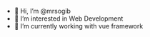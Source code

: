 - 👋 Hi, I’m @mrsogib
- 👀 I’m interested in Web Development
- 🌱 I’m currently working with vue framework
<!---
mrsogib/mrsogib is a ✨ special ✨ repository because its `README.md` (this file) appears on your GitHub profile.
You can click the Preview link to take a look at your changes.
--->
